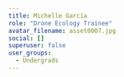 ```yaml
---
title: Michelle García
role: "Drone Ecology Trainee"
avatar_filename: asset0007.jpg
social: []
superuser: false
user_groups:
  - Undergrads
---
```

